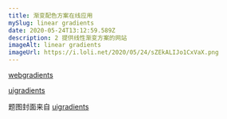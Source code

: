 ```yaml
---
title: 渐变配色方案在线应用
mySlug: linear gradients
date: 2020-05-24T13:12:59.589Z
description: 2 提供线性渐变方案的网站
imageAlt: linear gradients
imageUrl: https://i.loli.net/2020/05/24/sZEkALIJo1CxVaX.png
---
```


[webgradients](https://webgradients.com/)

[uigradients](https://uigradients.com/)

题图封面来自 [uigradients](https://uigradients.com/)